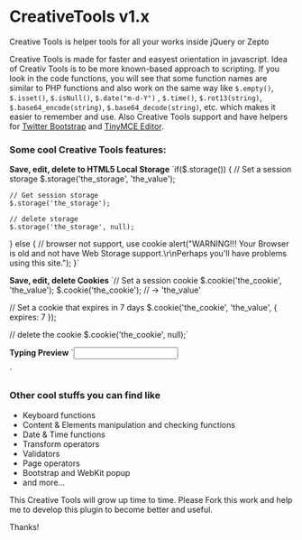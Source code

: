 # CreativeTools v1.x
Creative Tools is helper tools for all your works inside jQuery or Zepto

Creative Tools is made for faster and easyest orientation in javascript. Idea of Creativ Tools is to be more known-based approach to scripting. If you look in the code functions, you will see that some function names are similar to PHP functions and also work on the same way like `$.empty()`, `$.isset()`, `$.isNull()`, `$.date("m-d-Y")` , `$.time()`, `$.rot13(string)`, `$.base64_encode(string)`, `$.base64_decode(string)`, etc. which makes it easier to remember and use. Also Creative Tools support and have helpers for <a href="http://getbootstrap.com/" target="_blank">Twitter Bootstrap</a> and <a href="http://www.tinymce.com/" target="_blank">TinyMCE Editor</a>.

### Some cool Creative Tools features:

**Save, edit, delete to HTML5 Local Storage**
`if($.storage())
{
	// Set a session storage
	$.storage('the_storage', 'the_value');
	
	// Get session storage
	$.storage('the_storage');
	
	// delete storage
	$.storage('the_storage', null);
}
else
{
	// browser not support, use cookie
   	alert("WARNING!!! Your Browser is old and not have Web Storage support.\r\nPerhaps you'll have problems using this site.");
}`

**Save, edit, delete Cookies**
`// Set a session cookie
$.cookie('the_cookie', 'the_value');
$.cookie('the_cookie'); // -> 'the_value'

// Set a cookie that expires in 7 days
$.cookie('the_cookie', 'the_value', { expires: 7 });

// delete the cookie
$.cookie('the_cookie', null);`

**Typing Preview**
`<input name="text" type="text" id="text">
<div id="display"></div>
<div id="count-letters"></div>
<div id="count-words"></div>

<script>
$(function($){
	$("#text").typingPreview({
		text : '#display',
		count : '#count-letters',
		count_words : '#count-words'
	});
});
</script>`

### Other cool stuffs you can find like
- Keyboard functions
- Content & Elements manipulation and checking functions
- Date & Time functions
- Transform operators
- Validators
- Page operators
- Bootstrap and WebKit popup
- and more...

This Creative Tools will grow up time to time. Please Fork this work and help me to develop this plugin to become better and useful.

Thanks!
